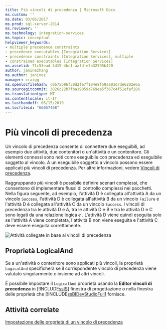 ```yaml
---
title: Più vincoli di precedenza | Microsoft Docs
ms.custom: ''
ms.date: 03/06/2017
ms.prod: sql-server-2014
ms.reviewer: ''
ms.technology: integration-services
ms.topic: conceptual
helpviewer_keywords:
- multiple precedence constraints
- precedence executables [Integration Services]
- precedence constraints [Integration Services], multiple
- constrained executables [Integration Services]
ms.assetid: 71c53ead-3d19-4bc1-aafd-e5b32595b420
author: janinezhang
ms.author: janinez
manager: craigg
ms.openlocfilehash: c0b75b96f30d2fe7f104e8f59aa03d7de6202e6a
ms.sourcegitcommit: 3026c22b7fba19059a769ea5f367c4f51efaf286
ms.translationtype: MT
ms.contentlocale: it-IT
ms.lasthandoff: 06/15/2019
ms.locfileid: "66057408"
---
```

# <a name="multiple-precedence-constraints"></a>Più vincoli di precedenza
  Un vincolo di precedenza consente di connettere due eseguibili, ad esempio due attività, due contenitori o un'attività e un contenitore. Gli elementi connessi sono noti come eseguibile con precedenza ed eseguibile soggetto al vincolo. A un eseguibile soggetto a vincolo possono essere applicati più vincoli di precedenza. Per altre informazioni, vedere [Vincoli di precedenza](control-flow/precedence-constraints.md).  
  
 Raggruppando più vincoli è possibile definire scenari complessi, che consentono di implementare flussi di controllo complessi nei pacchetti. Nella figura seguente, ad esempio, l'attività D è collegata all'attività A da un vincolo `Success`, l'attività D è collegata all'attività B da un vincolo `Failure` e l'attività D è collegata all'attività C da un vincolo `Success`. I vincoli di precedenza tra le attività D e A, tra le attività D e B e tra le attività D e C sono legati da una relazione logica *e* . L'attività D viene quindi eseguita solo se l'attività A viene completata, l'attività B non viene eseguita e l'attività C deve essere eseguita correttamente.  
  
 ![Attività collegate in base ai vincoli di precedenza](media/precedenceconstraints.gif "Attività collegate in base ai vincoli di precedenza")  
  
## <a name="logicaland-property"></a>Proprietà LogicalAnd  
 Se a un'attività o contenitore sono applicati più vincoli, la proprietà `LogicalAnd` specificherà se il corrispondente vincolo di precedenza viene valutato singolarmente o insieme ad altri vincoli.  
  
 È possibile impostare il `LogicalAnd` proprietà usando la **Editor vincoli di precedenza** in [!INCLUDE[ssIS](../includes/ssis-md.md)] finestra di progettazione o nella finestra delle proprietà che [!INCLUDE[ssBIDevStudioFull](../includes/ssbidevstudiofull-md.md)] fornisce.  
  
## <a name="related-tasks"></a>Attività correlate  
 [Impostazione delle proprietà di un vincolo di precedenza](../../2014/integration-services/set-the-properties-of-a-precedence-constraint.md)  
  
  
